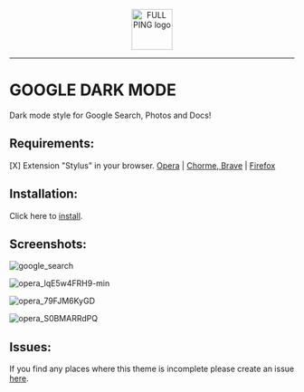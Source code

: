 
<p align="center">
   <img src="https://user-images.githubusercontent.com/48721794/78295480-834b9180-752c-11ea-946d-2b890ad6adf3.png" alt="FULL PING logo" width="72" height="72">
</p>
<hr>


 # GOOGLE DARK MODE

 Dark mode style for Google Search, Photos and Docs!

 ## Requirements:

[X] Extension "Stylus" in your browser. [Opera](https://userstyles.org/styles/181892/google-dark-mode-yes) | [Chorme, Brave](https://chrome.google.com/webstore/detail/stylus/clngdbkpkpeebahjckkjfobafhncgmne?hl=es) | [Firefox](https://addons.mozilla.org/es/firefox/addon/styl-us/?src=search)

## Installation:

Click here to [install](https://userstyles.org/styles/181892/google-dark-mode-yes). 

 ## Screenshots:

 ![google_search](https://user-images.githubusercontent.com/48721794/78293929-b80a1980-7529-11ea-9c8a-7c6c7eebf361.png)

![opera_lqE5w4FRH9-min](https://user-images.githubusercontent.com/48721794/78293971-cf490700-7529-11ea-89a8-c5f2c34199c0.png)

![opera_79FJM6KyGD](https://user-images.githubusercontent.com/48721794/78512312-d7ac7680-77a3-11ea-9981-674ac22e3374.jpg)

![opera_S0BMARRdPQ](https://user-images.githubusercontent.com/48721794/78512398-746f1400-77a4-11ea-8aa4-26c21a4e3147.png)

## Issues:

If you find any places where this theme is incomplete please  create an issue [here](https://github.com/MISTU-TEAM/Google-Dark-Mode/issues).

